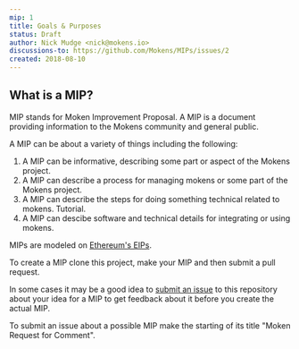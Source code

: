 ```yaml
---
mip: 1
title: Goals & Purposes
status: Draft
author: Nick Mudge <nick@mokens.io>
discussions-to: https://github.com/Mokens/MIPs/issues/2
created: 2018-08-10
---
```


## What is a MIP?

MIP stands for Moken Improvement Proposal. A MIP is a document providing information to the Mokens community and general public.

A MIP can be about a variety of things including the following:
1. A MIP can be informative, describing some part or aspect of the Mokens project.
2. A MIP can describe a process for managing mokens or some part of the Mokens project.
2. A MIP can describe the steps for doing something technical related to mokens. Tutorial.
3. A MIP can descibe software and technical details for integrating or using mokens.

MIPs are modeled on [Ethereum's EIPs](https://github.com/ethereum/EIPs).

To create a MIP clone this project, make your MIP and then submit a pull request. 

In some cases it may be a good idea to [submit an issue](https://github.com/Mokens/MIPs/issues/new) to this repository about your idea for a MIP to get feedback about it before you create the actual MIP.

To submit an issue about a possible MIP make the starting of its title "Moken Request for Comment".



